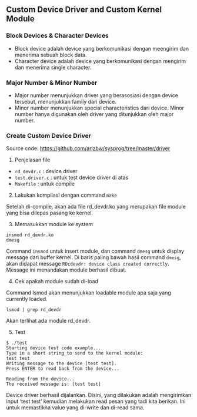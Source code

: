 ## Custom Device Driver and Custom Kernel Module

### Block Devices & Character Devices
- Block device adalah device yang berkomunikasi dengan meengirim dan menerima sebuah block data.
- Character device adalah device yang berkomunikasi dengan mengirim dan menerima single character.

### Major Number & Minor Number
- Major number menunjukkan driver yang berasosiasi dengan device tersebut, menunjukkan family dari device.
- Minor number menunjukkan special characteristics dari device. Minor number hanya digunakan oleh driver yang ditunjukkan oleh major number.

### Create Custom Device Driver
Source code: https://github.com/arizbw/sysprog/tree/master/driver

1. Penjelasan file
- `rd_devdr.c` : device driver
- `test.driver.c` : untuk test device driver di atas
- `Makefile` : untuk compile
2. Lakukan kompilasi dengan command `make`

Setelah di-compile, akan ada file rd_devdr.ko yang merupakan file module yang bisa dilepas pasang ke kernel.

3. Memasukkan module ke system
```
insmod rd_devdr.ko
dmesg
```
Command `insmod` untuk insert module, dan command `dmesg` untuk display message dari buffer kernel.
Di baris paling bawah hasil command `dmesg`, akan didapat message `RDcdevdr: device class created correctly`.
Message ini menandakan module berhasil dibuat.

4. Cek apakah module sudah di-load

Command lsmod akan menunjukkan loadable module apa saja yang currently loaded.
```
lsmod | grep rd_devdr
```
Akan terlihat ada module rd_devdr.

5. Test
```
$ ./test
Starting device test code example...
Type in a short string to send to the kernel module:
test test
Writing message to the device [test test].
Press ENTER to read back from the device...

Reading from the device...
The received message is: [test test]
```
Device driver berhasil dijalankan.
Disini, yang dilakukan adalah mengirimkan input ‘test test’ kemudian melakukan read pesan yang tadi kita berikan. Ini untuk memastikna value yang di-write dan di-read sama.
